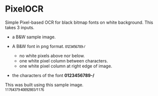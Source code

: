 # PixelOCR
Simple Pixel-based OCR for black bitmap fonts on white background.
This takes 3 inputs.
- a B&W sample image.
- A B&W font in png format.  ![image](font.png)
    - no white pixels above nor below.
    - one white pixel column between characters.
    - one white pixel column at right edge of image.

- the characters of the font **0123456789-/**

This was built using this sample image.  
![image](image.png)

